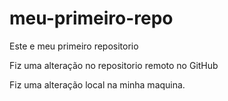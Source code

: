 # meu-primeiro-repo
Este e meu primeiro repositorio


Fiz uma alteração no repositorio remoto no GitHub

Fiz uma alteração local na minha maquina.